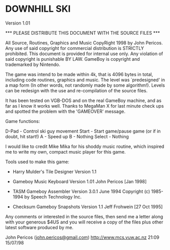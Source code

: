 
# DOWNHILL SKI                           
Version 1.01 

*** PLEASE DISTRIBUTE THIS DOCUMENT WITH THE SOURCE FILES ***

All Source, Routines, Graphics and Music CopyRight 1998 by John Pericos. 
Any use of said copyright for commercial distribution is STRICTLY 
prohibited.  This document is provided for internal use only. Any 
violation of said copyright is punishable BY LAW. GameBoy is copyright 
and trademarked by Nintendo.


The game was intend to be made within 4k, that is 4096 bytes in total, 
including code routines, graphics and music. The level was `predesigned' 
in a map form (In other words, not randomly made by some algorithm!).
Levels can be redesign with the use and re-compilation of the source 
files.

It has been tested on VGB-DOS and on the real GameBoy machine, and as far
as I know it works well. Thanks to MegaMan X for last minute check ups
and spotted the problem with the 'GAMEOVER' message.


Game functions:

D-Pad		- Control ski guy movement
Start		- Start game/pause game (or if in doubt, hit start!)
A       - Speed up
B       - Nothing
Select	- Nothing


I would like to credit Mike Mika for his shoddy music routine, which 
inspired me to write my own, compact music player for this game.

Tools used to make this game:

- Harry Mulder's Tile Designer Version 1.1

- Gameboy Music Keyboard Version 1.01
  John Pericos [Jan 1998]

- TASM Gameboy Assembler Version 3.0.1 June 1994
  Copyright (c) 1985-1994 by Speech Technology Inc.

- Checksum Gameboy Snapshots Version 1.1
  Jeff Frohwein [27 Oct 1995]


Any comments or interested in the source files, then send me a letter 
along with your generous $4US and you will receive a copy of the files 
plus other latest software produced by me.


John Pericos (john.pericos@gmail.com)
http://www.mcs.vuw.ac.nz
21:09 15/07/98

